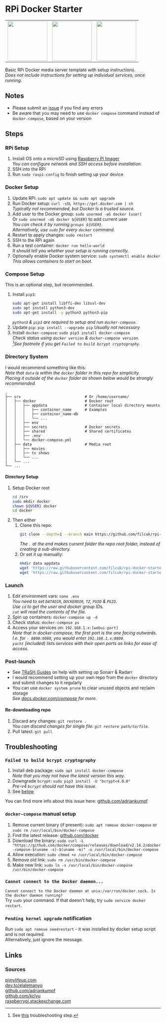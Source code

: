 # RPi Docker Starter

<table><tr>
<td><img src="https://user-images.githubusercontent.com/1339532/210766641-23f66884-038c-4e8d-afa7-c3274414d093.svg" width="128"></td>
<td><img src="https://user-images.githubusercontent.com/1339532/210766661-0dc7a907-a1e9-4b31-b41d-e1628a3062da.svg" width="128"></td>
<td><img src="https://user-images.githubusercontent.com/1339532/210766650-55b7c756-776f-4e93-a3c6-3f0d68958f4d.svg" width="128"></td>
</tr></table>

Basic RPi Docker media server template with setup instructions.  
*Does not include instructions for setting up individual services, once running.*  

## Notes
- Please submit an [issue](https://github.com/filcuk/rpi-docker-starter/issues/new) if you find any errors
- Be aware that you may need to use `docker compose` command instead of `docker-compose`, based on your version

## Steps
### RPi Setup
1. Install OS onto a microSD using [Raspberry Pi Imager](https://www.raspberrypi.com/software/)  
   *You can configure network and SSH access before installation.*
1. SSH into the RPi
1. Run `sudo raspi-config` to finish setting up your device

### Docker Setup
1. Update RPi: `sudo apt update && sudo apt upgrade`
1. Run Docker setup: `curl -sSL https://get.docker.com | sh`   
   *Typically not recommended, but Docker is a trusted source.*  
1. Add user to the Docker group: `sudo usermod -aG docker [user]`  
   Or `sudo usermod -aG docker ${USER}` to add current user  
   *You can check it by running `groups ${USER}`.*  
   *Alternatively, use `sudo` for every `docker` command.*  
1. Restart to apply changes: `sudo restart`
1. SSH to the RPi again
1. Run a test container: `docker run hello-world`  
   *It should tell you whether your setup is running correctly.*  
1. Optionally enable Docker system service: `sudo systemctl enable docker`  
   *This allows containers to start on boot.*  

### Compose Setup
This is an optional step, but recommended.  
1. Install `pip3`:   
   ```bash
   sudo apt-get install libffi-dev libssl-dev
   sudo apt install python3-dev
   sudo apt-get install -y python3 python3-pip
   ```
   *`python3` & `pip3` are required to setup and run `docker-compose`.*  
1. Update `pip`: `pip install --upgrade pip`
   *Usually not necessary*
3. Install `docker-compose`: `sudo pip3 install docker-compose`  
   *Check status using `docker version` & `docker-compose version`.*  
   *[^1]See footnote if you get `Failed to build bcrypt cryptography`.*

[^1]: See [this](#docker-compose-manual-setup) troubleshooting step. 

### Directory System
I would recommend something like this:  
*Note that `data` is within the `docker` folder in this repo for simplicity.*  
*Placing it outside of the `docker` folder as shown below would be strongly recommended.*
```
.
├── srv                             # Or /home/username/
│   ├── docker                      # Docker root
│   │   ├── appdata                 # Container local directory mounts
│   │   │   ├── container_name      # Examples
│   │   │   ├── container_name-db
│   │   │   └── ...
│   │   ├── env
│   │   ├── secrets                 # Docker secrets
│   │   ├── shared                  # Shared certificates
│   │   ├── .env
│   │   └── docker-compose.yml
│   ├── data                        # Media root
│   │   ├── movies
│   │   ├── tv shows
│   │   └── ...
|   └── ...
└── ...
```

#### Directory Setup
1. Setup Docker root
   ```bash
   cd /srv
   sudo mkdir docker
   chown ${USER} docker  
   cd docker
   ```
2. Then either
   1. Clone this repo:  
      ```bash
      git clone --depth=1 --branch main https://github.com/filcuk/rpi-docker-starter.git .
      ```
      *The `.` at the end makes current folder the repo root folder, instead of creating a sub-directory.*  
   2. Or set it up manually:  
      ```bash
      mkdir data appdata
      wget 'https://raw.githubusercontent.com/filcuk/rpi-docker-starter/main/.env' -O .env
      wget 'https://raw.githubusercontent.com/filcuk/rpi-docker-starter/main/docker-compose.yml' -O docker-compose.yml
      ```

### Launch
1. Edit environment vars: `nano .env`  
   *You need to set `DATADIR`, `DOCKERDIR`, `TZ`, `PUID` & `PGID`.*  
   *Use `id` to get the user and docker group IDs.*  
   *`cat` will read the contents of the file.*  
1. Spin up containers: `docker-compose up -d`  
1. Check status: `docker-compose ps`  
1. Access your services on: `192.168.1.x:[webui-port]`  
   *Note that in docker-compose, the first port is the one facing outwards.*  
   *I.e. for `- 8800:8080`, you would enter `192.168.1.x:8800`.*  
   *`yacht` (included) lists services with their open ports as links for ease of access.*  

### Post-launch
- See [TRaSH Guides](https://trash-guides.info/) on help with setting up Sonarr & Radarr
- I would recommend setting up your own repo from the `docker` directory and submit changes to it regularly  
- You can use `docker system prune` to clear unused objects and reclaim storage  
  *See [docs.docker.com/compose](https://docs.docker.com/compose/reference/) for more.*  

#### Re-downloading repo
1. Discard any changes: `git restore .`  
   *You can discard changes for single file: `git restore path/to/file`.*  
1. Pull latest: `git pull`  

## Troubleshooting
### `Failed to build bcrypt cryptography`
1. Install deb package: `sudo apt install docker-compose`  
   *Note that you may not have the latest version this way.*  
2. Downgrade `bcrypt`: `sudo pip3 install -U "bcrypt<4.0.0"`  
   *Pre-v4 `bcrypt` should not have this issue.*  
3. See [below](#docker-compose-manual-setup)  
  
You can find more info about this issue here: [github.com/adriankumpf](https://github.com/adriankumpf/teslamate/discussions/2881)  

### `docker-compose` manual setup
1. Remove current binary (if present): `sudo apt remove docker-compose` or `sudo rm /usr/local/bin/docker-compose`  
1.  Find the latest release: [github.com/docker](https://github.com/docker/compose/releases)  
1.  Download the binary: `sudo curl -L "https://github.com/docker/compose/releases/download/v2.14.2/docker-compose-$(uname -s)-$(uname -m)" -o /usr/local/bin/docker-compose`  
1.  Allow execution: `sudo chmod +x /usr/local/bin/docker-compose`  
1.  Remove old link: `sudo rm /usr/bin/docker-compose`  
1.  Make new link: `sudo ln -s /usr/local/bin/docker-compose /usr/bin/docker-compose`  

### `Cannot connect to the Docker daemon...`
`Cannot connect to the Docker daemon at unix:/var/run/docker.sock. Is the docker daemon running?`  
Try `sudo` your command. If that doesn't help, try `sudo service docker restart`.  

### `Pending kernel upgrade` notification
Run `sudo apt remove needrestart` - it was installed by docker setup script and is not required.  
Alternatively, just ignore the message.  

## Links
### Sources
[pimylifeup.com](https://pimylifeup.com/raspberry-pi-docker/)  
[dev.to/elalemanyo](https://dev.to/elalemanyo/how-to-install-docker-and-docker-compose-on-raspberry-pi-1mo)  
[github.com/adriankumpf](https://github.com/adriankumpf/teslamate/discussions/2881)  
[github.com/kclyu](https://github.com/kclyu/rpi-webrtc-streamer/issues/122)  
[raspberrypi.stackexchange.com](https://raspberrypi.stackexchange.com/questions/111198/pending-kernel-upgrade-even-after-reboot-my-rpi4)  
